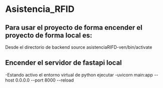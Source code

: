 # Asistencia_RFID
## Para usar el proyecto de forma encender el proyecto de forma local es:

Desde el directorio de backend source asistenciaRIFD-ven/bin/activate

## Encender el servidor de fastapi local

 -Estando activo el entorno virtual de python ejecutar
 -uvicorn main:app --host 0.0.0.0 --port 8000 --reload
